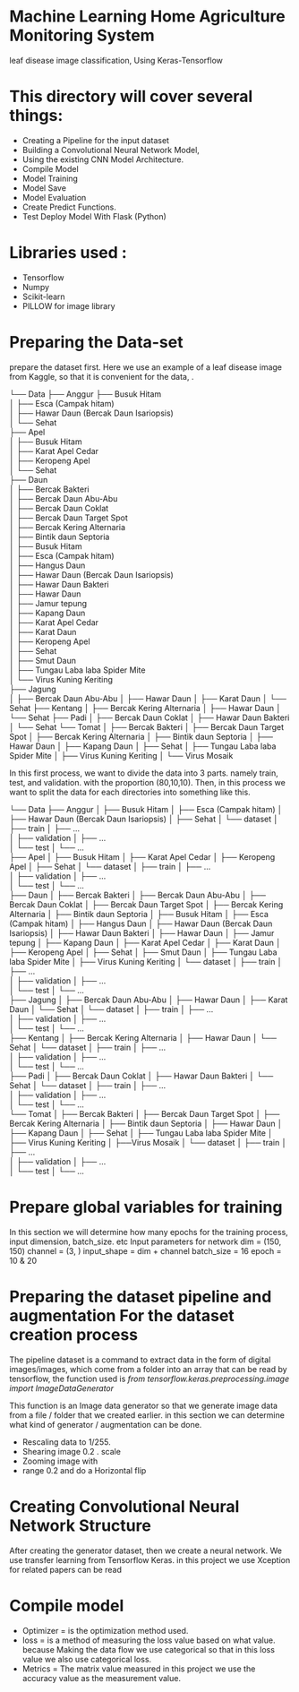 # Machine Learning Home Agriculture Monitoring System
leaf disease image classification, Using Keras-Tensorflow

# This directory will cover several things:

* Creating a Pipeline for the input dataset
* Building a Convolutional Neural Network Model,
* Using the existing CNN Model Architecture.
* Compile Model
* Model Training
* Model Save
* Model Evaluation
* Create Predict Functions.
* Test Deploy Model With Flask (Python)

# Libraries used :

* Tensorflow 
* Numpy
* Scikit-learn
* PILLOW for image library

# Preparing the Data-set
prepare the dataset first. Here we use an example of a leaf disease image from Kaggle, so that it is convenient for the data, .

└── Data
    ├── Anggur
    ├──  Busuk Hitam     
        │   ├── Esca (Campak hitam)        
        │   ├── Hawar Daun (Bercak Daun Isariopsis)        
        │   └── Sehat        
        ├── Apel        
        │   ├── Busuk Hitam        
        │   ├── Karat Apel Cedar        
        │   ├── Keropeng Apel        
        │   └── Sehat        
        ├── Daun        
        │   ├── Bercak Bakteri        
        │   ├── Bercak Daun Abu-Abu        
        │   ├── Bercak Daun Coklat        
        │   ├── Bercak Daun Target Spot        
        │   ├── Bercak Kering Alternaria        
        │   ├── Bintik daun Septoria        
        │   ├── Busuk Hitam        
        │   ├── Esca (Campak hitam)        
        │   ├── Hangus Daun        
        │   ├── Hawar Daun (Bercak Daun Isariopsis)        
        │   ├── Hawar Daun Bakteri        
        │   ├── Hawar Daun        
        │   ├── Jamur tepung        
        │   ├── Kapang Daun        
        │   ├── Karat Apel Cedar        
        │   ├── Karat Daun        
        │   ├── Keropeng Apel        
        │   ├── Sehat        
        │   ├── Smut Daun        
        │   ├── Tungau Laba laba Spider Mite        
        │   └── Virus Kuning Keriting        
        ├── Jagung        
        │   ├── Bercak Daun Abu-Abu
        │   ├── Hawar Daun
        │   ├── Karat Daun
        │   └── Sehat
        ├── Kentang
        │   ├── Bercak Kering Alternaria
        │   ├── Hawar Daun
        │   └── Sehat
        ├── Padi
        │   ├── Bercak Daun Coklat
        │   ├── Hawar Daun Bakteri
        │   └── Sehat
        └── Tomat
        │   ├── Bercak Bakteri
        │   ├── Bercak Daun Target Spot
        │   ├── Bercak Kering Alternaria
        │   ├── Bintik daun Septoria
        │   ├── Hawar Daun
        │   ├── Kapang Daun
        │   ├── Sehat
        │   ├── Tungau Laba laba Spider Mite
        │   ├── Virus Kuning Keriting
        │   └── Virus Mosaik
        
In this first process, we want to divide the data into 3 parts. namely train, test, and validation. with the proportion (80,10,10).
Then, in this process we want to split the data for each directories into something like this.

 └── Data
        ├── Anggur
        │   ├── Busuk Hitam
        │   ├── Esca (Campak hitam)
        │   ├── Hawar Daun (Bercak Daun Isariopsis)
        │   ├── Sehat
        │   └── dataset
        │       ├── train
        │             ├── ...      
        │       ├── validation
        │             ├── ...   
        │       └── test
        │             └── ...   
        ├── Apel
        │   ├── Busuk Hitam
        │   ├── Karat Apel Cedar
        │   ├── Keropeng Apel
        │   ├── Sehat
        │   └── dataset
        │       ├── train
        │             ├── ...      
        │       ├── validation
        │             ├── ...   
        │       └── test
        │             └── ...   
        ├── Daun
        │   ├── Bercak Bakteri
        │   ├── Bercak Daun Abu-Abu
        │   ├── Bercak Daun Coklat
        │   ├── Bercak Daun Target Spot
        │   ├── Bercak Kering Alternaria
        │   ├── Bintik daun Septoria
        │   ├── Busuk Hitam
        │   ├── Esca (Campak hitam)
        │   ├── Hangus Daun
        │   ├── Hawar Daun (Bercak Daun Isariopsis)
        │   ├── Hawar Daun Bakteri
        │   ├── Hawar Daun
        │   ├── Jamur tepung
        │   ├── Kapang Daun
        │   ├── Karat Apel Cedar
        │   ├── Karat Daun
        │   ├── Keropeng Apel
        │   ├── Sehat
        │   ├── Smut Daun
        │   ├── Tungau Laba laba Spider Mite
        │   ├──  Virus Kuning Keriting
        │   └── dataset
        │       ├── train
        │             ├── ...      
        │       ├── validation
        │             ├── ...   
        │       └── test
        │             └── ...   
        ├── Jagung
        │   ├── Bercak Daun Abu-Abu
        │   ├── Hawar Daun
        │   ├── Karat Daun
        │   └── Sehat
        │   └── dataset
        │       ├── train
        │             ├── ...      
        │       ├── validation
        │             ├── ...   
        │       └── test
        │             └── ...  
        ├── Kentang
        │   ├── Bercak Kering Alternaria
        │   ├── Hawar Daun
        │   └── Sehat
        │   └── dataset
        │       ├── train
        │             ├── ...      
        │       ├── validation
        │             ├── ...   
        │       └── test
        │             └── ...  
        ├── Padi
        │   ├── Bercak Daun Coklat
        │   ├── Hawar Daun Bakteri
        │   └── Sehat
        │   └── dataset
        │       ├── train
        │             ├── ...      
        │       ├── validation
        │             ├── ...   
        │       └── test
        │             └── ...  
        └── Tomat
        │   ├── Bercak Bakteri
        │   ├── Bercak Daun Target Spot
        │   ├── Bercak Kering Alternaria
        │   ├── Bintik daun Septoria
        │   ├── Hawar Daun
        │   ├── Kapang Daun
        │   ├── Sehat
        │   ├── Tungau Laba laba Spider Mite
        │   ├── Virus Kuning Keriting
        │   ├──Virus Mosaik
        │   └── dataset
        │       ├── train
        │             ├── ...      
        │       ├── validation
        │             ├── ...   
        │       └── test
        │             └── ...  
        
# Prepare global variables for training
In this section we will determine how many epochs for the training process, input dimension, batch_size. etc
Input parameters for network
dim = (150, 150)
channel = (3, )
input_shape = dim + channel
batch_size = 16
epoch = 10 & 20

# Preparing the dataset pipeline and augmentation For the dataset creation process
The pipeline dataset is a command to extract data in the form of digital images/images, which come from a folder into an array that can be read by tensorflow, the function used is *from tensorflow.keras.preprocessing.image import ImageDataGenerator*

This function is an Image data generator so that we generate image data from a file / folder that we created earlier. in this section we can determine what kind of generator / augmentation can be done.

* Rescaling data to 1/255.
* Shearing image 0.2 . scale
* Zooming image with
* range 0.2 and do a Horizontal flip

# Creating Convolutional Neural Network Structure
After creating the generator dataset, then we create a neural network. We use transfer learning from Tensorflow Keras. in this project we use Xception for related papers can be read

# Compile model
* Optimizer = is the optimization method used.
* loss = is a method of measuring the loss value based on what value. because Making the data flow we use categorical so that in this loss value we also use categorical loss.
* Metrics = The matrix value measured in this project we use the accuracy value as the measurement value.


